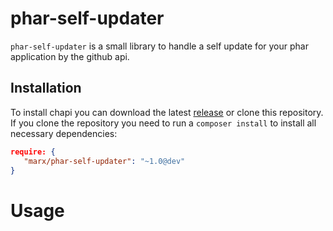 # phar-self-updater
`phar-self-updater` is a small library to handle a self update for your phar application by the github api.


## Installation

To install chapi you can download the latest [release](https://github.com/msiebeneicher/chapi/releases) or clone this repository.
If you clone the repository you need to run a `composer install` to install all necessary dependencies:

```json
require: {
   "marx/phar-self-updater": "~1.0@dev"
}
``` 

# Usage

```php

```


